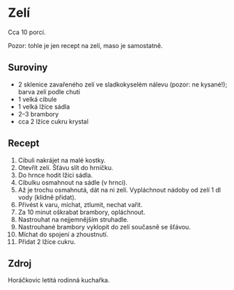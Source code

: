 # Zelí

Cca 10 porcí.

Pozor: tohle je jen recept na zelí, maso je samostatně.

## Suroviny

 * 2 sklenice zavařeného zelí ve sladkokyselém nálevu (pozor: ne kysané!);
   barva zelí podle chuti
 * 1 velká cibule
 * 1 velká lžíce sádla
 * 2–3 brambory
 * cca 2 lžíce cukru krystal

## Recept

 1. Cibuli nakrájet na malé kostky.
 2. Otevřít zelí. Šťávu slít do hrníčku.
 3. Do hrnce hodit lžíci sádla.
 4. Cibulku osmahnout na sádle (v hrnci).
 5. Až je trochu osmahnutá, dát na ni zelí. Vypláchnout nádoby od zelí 1 dl vody
    (klidně přidat).
 6. Přivést k varu, míchat, ztlumit, nechat vařit.
 7. Za 10 minut oškrabat brambory, opláchnout.
 8. Nastrouhat na nejjemnějším struhadle.
 9. Nastrouhané brambory vyklopit do zelí současně se šťávou.
 10. Míchat do spojení a zhoustnutí.
 11. Přidat 2 lžíce cukru.

## Zdroj

Horáčkovic letitá rodinná kuchařka.
